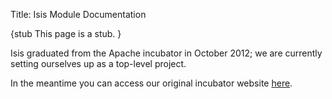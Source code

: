 Title: Isis Module Documentation

{stub
This page is a stub.
}

Isis graduated from the Apache incubator in October 2012; we are currently setting ourselves up as a top-level project.

In the meantime you can access our original incubator website [here](http://incubator.apache.org/isis "Apache Isis (incubator website)").
